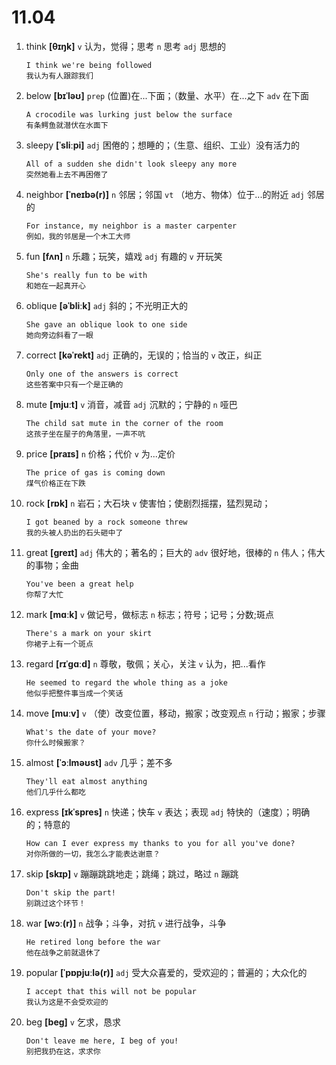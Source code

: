 # 11.04

1. think **[θɪŋk]** `v` 认为，觉得；思考 `n` 思考 `adj` 思想的

   ```
   I think we're being followed
   我认为有人跟踪我们
   ```

2. below **[bɪˈləʊ]** `prep` (位置)在...下面；（数量、水平）在...之下 `adv` 在下面

   ```
   A crocodile was lurking just below the surface
   有条鳄鱼就潜伏在水面下
   ```

3. sleepy **[ˈsliːpi]** `adj` 困倦的；想睡的；（生意、组织、工业）没有活力的

   ```
   All of a sudden she didn't look sleepy any more
   突然她看上去不再困倦了
   ```

4. neighbor **[ˈneɪbə(r)]** `n` 邻居；邻国 `vt` （地方、物体）位于...的附近 `adj` 邻居的

   ```
   For instance, my neighbor is a master carpenter
   例如，我的邻居是一个木工大师
   ```

5. fun **[fʌn]** `n` 乐趣；玩笑，嬉戏 `adj` 有趣的 `v` 开玩笑

   ```
   She's really fun to be with
   和她在一起真开心
   ```

6. oblique **[əˈbliːk]** `adj` 斜的；不光明正大的

   ```
   She gave an oblique look to one side
   她向旁边斜看了一眼
   ```

7. correct **[kəˈrekt]** `adj` 正确的，无误的；恰当的 `v` 改正，纠正

   ```
   Only one of the answers is correct
   这些答案中只有一个是正确的
   ```

8. mute **[mjuːt]** `v` 消音，减音 `adj` 沉默的；宁静的 `n` 哑巴

   ```
   The child sat mute in the corner of the room
   这孩子坐在屋子的角落里，一声不吭
   ```

9. price **[praɪs]** `n` 价格；代价 `v` 为...定价

   ```
   The price of gas is coming down
   煤气价格正在下跌
   ```

10. rock **[rɒk]** `n` 岩石；大石块 `v` 使害怕；使剧烈摇摆，猛烈晃动；

    ```
    I got beaned by a rock someone threw
    我的头被人扔出的石头砸中了
    ```

11. great **[ɡreɪt]** `adj` 伟大的；著名的；巨大的 `adv` 很好地，很棒的 `n` 伟人；伟大的事物；金曲

    ```
    You've been a great help
    你帮了大忙
    ```

12. mark **[mɑːk]** `v` 做记号，做标志 `n` 标志；符号；记号；分数;斑点

    ```
    There's a mark on your skirt
    你裙子上有一个斑点
    ```

13. regard **[rɪˈɡɑːd]** `n` 尊敬，敬佩；关心，关注 `v` 认为，把...看作

    ```
    He seemed to regard the whole thing as a joke
    他似乎把整件事当成一个笑话
    ```

14. move **[muːv]** `v` （使）改变位置，移动，搬家；改变观点 `n` 行动；搬家；步骤

    ```
    What's the date of your move?
    你什么时候搬家？
    ```

15. almost **[ˈɔːlməʊst]** `adv` 几乎；差不多

    ```
    They'll eat almost anything
    他们几乎什么都吃
    ```

16. express **[ɪkˈspres]** `n` 快递；快车 `v` 表达；表现 `adj` 特快的（速度）；明确的；特意的

    ```
    How can I ever express my thanks to you for all you've done?
    对你所做的一切，我怎么才能表达谢意？
    ```

17. skip **[skɪp]** `v` 蹦蹦跳跳地走；跳绳；跳过，略过 `n` 蹦跳

    ```
    Don't skip the part!
    别跳过这个环节！
    ```

18. war **[wɔː(r)]** `n` 战争；斗争，对抗 `v` 进行战争，斗争

    ```
    He retired long before the war
    他在战争之前就退休了
    ```

19. popular **[ˈpɒpjuːlə(r)]** `adj` 受大众喜爱的，受欢迎的；普遍的；大众化的

    ```
    I accept that this will not be popular
    我认为这是不会受欢迎的
    ```

20. beg **[beɡ]** `v` 乞求，恳求
    ```
    Don't leave me here, I beg of you!
    别把我扔在这，求求你
    ```
